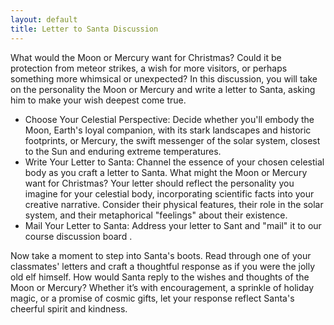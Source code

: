 ```yaml
---
layout: default
title: Letter to Santa Discussion
---
```


What would the Moon or Mercury want for Christmas? Could it be protection from meteor strikes, a wish for more visitors, or perhaps something more whimsical or unexpected? In this discussion, you will take on the personality the Moon or Mercury and write a letter to Santa, asking him to make your wish deepest come true. 

- Choose Your Celestial Perspective: Decide whether you'll embody the Moon, Earth's loyal companion, with its stark landscapes and historic footprints, or Mercury, the swift messenger of the solar system, closest to the Sun and enduring extreme temperatures.
- Write Your Letter to Santa:  Channel the essence of your chosen celestial body as you craft a letter to Santa. What might the Moon or Mercury want for Christmas? Your letter should reflect the personality you imagine for your celestial body, incorporating scientific facts into your creative narrative. Consider their physical features, their role in the solar system, and their metaphorical "feelings" about their existence.
- Mail Your Letter to Santa: Address your letter to Sant and "mail" it to our course discussion board . 

Now take a moment to step into Santa's boots. Read through one of your classmates' letters and craft a thoughtful response as if you were the jolly old elf himself. How would Santa reply to the wishes and thoughts of the Moon or Mercury? Whether it’s with encouragement, a sprinkle of holiday magic, or a promise of cosmic gifts, let your response reflect Santa's cheerful spirit and kindness.
